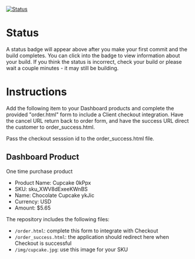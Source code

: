 [![Status](https://img.shields.io/badge/status-BUILDING%20COMMIT:%201711d87462c0387c660de07303caf5cb2680dc99-yellow.svg)](https://github.com/lorence-crowdbotics/bakery_scaffold_RwGmxKrqZTPQXyHx/commit/1711d87462c0387c660de07303caf5cb2680dc99)


# Status

A status badge will appear above after you make your first commit and the build completes. You can click into the badge to view information about your build. If you think the status is incorrect, check your build or please wait a couple minutes - it may still be building.

# Instructions

Add the following item to your Dashboard products and complete the provided "order.html" form to include a Client checkout integration. Have the cancel URL return back to order form, and have the success URL direct the customer to order_success.html.

Pass the checkout sesssion id to the order_success.html file.

## Dashboard Product
One time purchase product
* Product Name: Cupcake 0kPpx
* SKU: sku_XWV8dExeeKWnBS
* Name: Chocolate Cupcake ykJic
* Currency: USD
* Amount: $5.65

The repository includes the following files:
* `/order.html`: complete this form to integrate with Checkout
* `/order_success.html`: the application should redirect here when Checkout is successful
* `/img/cupcake.jpg`: use this image for your SKU

